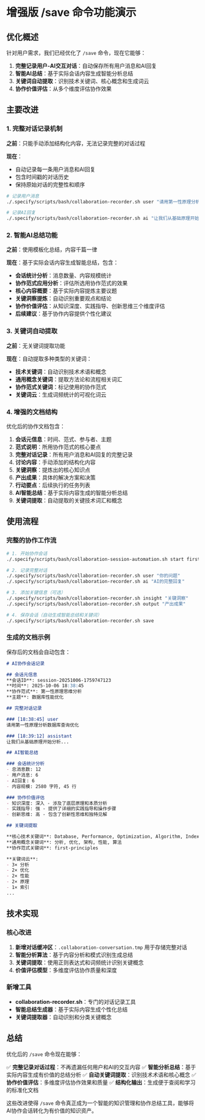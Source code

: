 # 增强版 /save 命令功能演示

## 优化概述

针对用户需求，我们已经优化了 `/save` 命令，现在它能够：

1. **完整记录用户-AI交互对话**：自动保存所有用户消息和AI回复
2. **智能AI总结**：基于实际会话内容生成智能分析总结
3. **关键词自动提取**：识别技术关键词、核心概念和生成词云
4. **协作价值评估**：从多个维度评估协作效果

## 主要改进

### 1. 完整对话记录机制

**之前**：只能手动添加结构化内容，无法记录完整的对话过程

**现在**：
- 自动记录每一条用户消息和AI回复
- 包含时间戳的对话历史
- 保持原始对话的完整性和顺序

```bash
# 记录用户消息
./.specify/scripts/bash/collaboration-recorder.sh user "请用第一性原理分析数据库查询优化"

# 记录AI回复
./.specify/scripts/bash/collaboration-recorder.sh ai "让我们从基础原理开始分析..."
```

### 2. 智能AI总结功能

**之前**：使用模板化总结，内容千篇一律

**现在**：基于实际会话内容生成智能总结，包含：

- **会话统计分析**：消息数量、内容规模统计
- **协作范式应用分析**：评估所选用协作范式的效果
- **核心内容概要**：基于实际内容提炼主要议题
- **关键洞察提炼**：自动识别重要观点和结论
- **协作价值评估**：从知识深度、实践指导、创新思维三个维度评估
- **后续建议**：基于协作内容提供个性化建议

### 3. 关键词自动提取

**之前**：无关键词提取功能

**现在**：自动提取多种类型的关键词：

- **技术关键词**：自动识别技术术语和概念
- **通用概念关键词**：提取方法论和流程相关词汇
- **协作范式关键词**：标记使用的协作范式
- **关键词云**：生成词频统计的可视化词云

### 4. 增强的文档结构

优化后的协作文档包含：

1. **会话元信息**：时间、范式、参与者、主题
2. **范式说明**：所用协作范式的核心要点
3. **完整对话记录**：所有用户消息和AI回复的完整记录
4. **讨论内容**：手动添加的结构化内容
5. **关键洞察**：提炼出的核心知识点
6. **产出成果**：具体的解决方案和决策
7. **行动要点**：后续执行的任务列表
8. **AI智能总结**：基于实际内容生成的智能分析总结
9. **关键词提取**：自动提取的关键技术词汇和概念

## 使用流程

### 完整的协作工作流

```bash
# 1. 开始协作会话
./.specify/scripts/bash/collaboration-session-automation.sh start first-principles "数据库性能优化"

# 2. 记录完整对话
./.specify/scripts/bash/collaboration-recorder.sh user "你的问题"
./.specify/scripts/bash/collaboration-recorder.sh ai "AI的完整回复"

# 3. 添加关键信息（可选）
./.specify/scripts/bash/collaboration-recorder.sh insight "关键洞察"
./.specify/scripts/bash/collaboration-recorder.sh output "产出成果"

# 4. 保存会话（自动生成智能总结和关键词）
./.specify/scripts/bash/collaboration-recorder.sh save
```

### 生成的文档示例

保存后的文档会自动包含：

```markdown
# AI协作会话记录

## 会话元信息
**会话ID**: session-20251006-1759747123
**时间**: 2025-10-06 18:38:45
**协作范式**: 第一性原理思维分析
**主题**: 数据库性能优化

## 完整对话记录

### [18:38:45] user
请用第一性原理分析数据库查询优化

### [18:39:12] assistant
让我们从基础原理开始分析...

## AI智能总结

### 会话统计分析
- 总消息数: 12
- 用户消息: 6
- AI回复: 6
- 内容规模: 2580 字符, 45 行

### 协作价值评估
- 知识深度: 深入 - 涉及了底层原理和本质分析
- 实践指导: 强 - 提供了详细的实践指导和操作步骤
- 创新思维: 高 - 包含了创新性思维和独特见解

## 关键词提取

**核心技术关键词**: Database, Performance, Optimization, Algorithm, Index
**通用概念关键词**: 分析, 优化, 架构, 性能, 算法
**协作范式关键词**: first-principles

**关键词云**:
- 3× 分析
- 2× 优化
- 2× 性能
- 2× 原理
- 1× 索引
...
```

## 技术实现

### 核心改进

1. **新增对话缓冲区**：`.collaboration-conversation.tmp` 用于存储完整对话
2. **智能分析算法**：基于内容分析和模式识别生成总结
3. **关键词提取**：使用正则表达式和词频统计识别关键概念
4. **价值评估模型**：多维度评估协作质量和深度

### 新增工具

- **collaboration-recorder.sh**：专门的对话记录工具
- **智能总结生成器**：基于实际内容生成个性化总结
- **关键词提取器**：自动识别和分类关键概念

## 总结

优化后的 `/save` 命令现在能够：

✅ **完整记录对话过程**：不再遗漏任何用户和AI的交互内容
✅ **智能分析总结**：基于实际内容生成有价值的总结分析
✅ **自动关键词提取**：识别技术术语和核心概念
✅ **协作价值评估**：多维度评估协作效果和质量
✅ **结构化输出**：生成便于查阅和学习的标准化文档

这些改进使得 `/save` 命令真正成为一个智能的知识管理和协作总结工具，能够将AI协作会话转化为有价值的知识资产。
